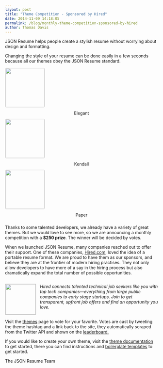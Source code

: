 ```yaml
---
layout: post
title: "Theme Competition - Sponsored by Hired"
date: 2014-11-09 14:18:05
permalink: /blog/monthly-theme-competition-sponsored-by-hired
author: Thomas Davis
---
```


JSON Resume helps people create a stylish resume without worrying about design and formatting.

Changing the style of your resume can be done easily in a few seconds because all our themes obey the JSON Resume standard.


<div class="row">
  <div class="col-sm-4 col-md-4">
    <div class="theme">
      <div class="row">
        <div class="col-sm-12 col-xs-6">
          <a href="http://themes.jsonresume.org/theme/elegant">
            <img style="border: 1px solid #ebebeb; border-radius: 4px; height: 129px;" src="http://api.screenshotmachine.com/?key=afd4d4&amp;size=N&amp;url=http://themes.jsonresume.org/theme/elegant">
          </a>
        </div>
        <div class="col-sm-12 col-xs-6 meta">
          <div class="name" style="text-align: center; padding: 10px;">Elegant</div>
          <!--<div class="rating">4.6/5</div>-->
        </div>
      </div>
    </div>
  </div>
  <div class="col-sm-4 col-md-4">
    <div class="theme">
      <div class="row">
        <div class="col-sm-12 col-xs-6">
          <a href="http://themes.jsonresume.org/theme/kendall">
            <img style="border: 1px solid #ebebeb; border-radius: 4px; height: 129px;" src="http://api.screenshotmachine.com/?key=afd4d4&amp;size=N&amp;url=http://themes.jsonresume.org/theme/kendall">
          </a>
        </div>
        <div class="col-sm-12 col-xs-6 meta">
          <div class="name" style="text-align: center; padding: 10px;">Kendall</div>
          <!--<div class="rating">4.6/5</div>-->
        </div>
      </div>
    </div>
  </div>
    
  
  <div class="col-sm-4 col-md-4">
    <div class="theme">
      <div class="row">
        <div class="col-sm-12 col-xs-6">
          <a href="http://themes.jsonresume.org/theme/paper">
            <img style="border: 1px solid #ebebeb; border-radius: 4px; height: 129px;" src="http://api.screenshotmachine.com/?key=afd4d4&amp;size=N&amp;url=http://themes.jsonresume.org/theme/paper">
          </a>
        </div>
        <div class="col-sm-12 col-xs-6 meta">
          <div class="name" style="text-align: center; padding: 10px;">Paper</div>
          <!--<div class="rating">4.6/5</div>-->
        </div>
      </div>
    </div>
  </div>
</div>


Thanks to some talented developers, we already have a variety of great themes. But we would love to see more, so we are announcing a monthly competition with a **$250 prize**. The winner will be decided by votes.

When we launched JSON Resume, many companies reached out to offer their support. One of these companies, <a href="https://hired.com">Hired.com</a>, loved the idea of a portable resume format. We are proud to have them as our sponsors, and believe they are at the frontier of modern hiring practises. They not only allow developers to have more of a say in the hiring process but also dramatically expand the total number of possible opportunities. 

<div class="well" style="display: table-cell; vertical-align: middle;">

<a href="https://hired.com" target="_blank" style="float: left; width: 100px; margin-right: 15px;"><img style=" width: 100px; margin-right: 15px; border: 1px solid #ccc;" src="https://dmrxx81gnj0ct.cloudfront.net/assets/hired-square-b21c3bb015f0de89a42ecdbb8f2a994a.png" /></a>

<em>Hired connects talented technical job seekers like you with top tech companies—everything from large public companies to early stage startups. Join to get transparent, upfront job offers and find an opportunity you love.</em>

<div style="clear: both;"></div>

</div>

Visit the [themes](/themes) page to vote for your favorite. Votes are cast by tweeting the theme hashtag and a link back to the site, they automatically scraped from the Twitter API and shown on the [leaderboard.](/themes)

If you would like to create your own theme, visit the <a target="_blank" href="https://github.com/jsonresume/theme-manager">theme documentation</a> to get started, there you can find instructions and [boilerplate templates](https://github.com/jsonresume/jsonresume-theme-boilerplate) to get started.

The JSON Resume Team
